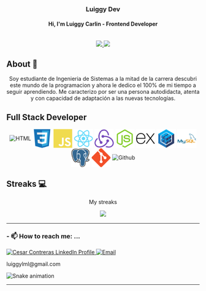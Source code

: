 
    
 <p align="center">
 <h3 align="center">Luiggy Dev</h3>
 <h4 align="center">Hi, I'm Luiggy Carlin - Frontend Developer</h4>
</p>
<br>
    
  <div align="center">
  <a href="https://github.com/lgcarlinf">
 <img height="150em" src="https://github-readme-stats.vercel.app/api?username=lgcarlinf&show_icons=true&theme=radical&include_all_commits=true&count_private=true" />
  <img height="150em" src="https://github-readme-stats.vercel.app/api/top-langs/?username=lgcarlinf&layout=compact&langs_count=7&theme=radical" />
  <br/>
    </a>
</div>

## About 👨
   
<div align="center">
  <p align="center">Soy estudiante de Ingenieria de Sistemas a la mitad de la carrera descubri este mundo de la programacion y ahora le dedico el 100% de mi tiempo a seguir aprendiendo. Me caracterizo por ser una persona autodidacta, atenta y con capacidad de adaptación a las nuevas tecnologías.</p>
    </p>
</div>


## Full Stack Developer 
<div style="display: inline_block" align="center">
  <img align="center" alt="HTML" height="50" width="50" src="https://media.giphy.com/media/XAxylRMCdpbEWUAvr8/giphy.gif">
  <img align="center" alt="CSS" height="50" width="50" src="https://raw.githubusercontent.com/devicons/devicon/master/icons/css3/css3-original.svg">
  <img align="center" alt="Js" height="50" width="50" src="https://raw.githubusercontent.com/devicons/devicon/master/icons/javascript/javascript-plain.svg">
  <img align="center" alt="React" height="50" width="50" src="https://raw.githubusercontent.com/devicons/devicon/master/icons/react/react-original.svg">
  <img align="center" alt="Redux" height="50" width="50" src="https://raw.githubusercontent.com/devicons/devicon/master/icons/redux/redux-original.svg">
  <img align="center" alt="Node" height="50" width="50" src="https://raw.githubusercontent.com/devicons/devicon/master/icons/nodejs/nodejs-original.svg">
  <img align="center" alt="Express" height="50" width="50" src="https://raw.githubusercontent.com/devicons/devicon/master/icons/express/express-original.svg">
  <img align="center" alt="Sequelize" height="50" width="50" src="https://raw.githubusercontent.com/devicons/devicon/master/icons/sequelize/sequelize-original.svg">
  <img align="center" alt="Mysql" height="50" width="50" src="https://raw.githubusercontent.com/devicons/devicon/master/icons/mysql/mysql-original-wordmark.svg">
  <img align="center" alt="PostgreSql" height="50" width="50" src="https://raw.githubusercontent.com/devicons/devicon/master/icons/postgresql/postgresql-original.svg">
  <img align="center" alt="Git" height="50" width="50" src="https://raw.githubusercontent.com/devicons/devicon/master/icons/git/git-plain.svg">
  <img align="center" alt="Github" height="50" width="50" src="https://media.giphy.com/media/du3J3cXyzhj75IOgvA/giphy.gif">

</div>


 ## Streaks 💻
<div align="center">
  <p align="center">My streaks</p>
  <img height="280em" src="https://github-readme-streak-stats.herokuapp.com?user=lgcarlinf&theme=dark&date_format=M%20j%5B%2C%20Y%5D" />
 
  <br/>
 
</div>


  
  
  
******
### - 📫 How to reach me: ...
   <p>
      <a href="https://www.linkedin.com/in/luiggycf/">
         <img src="https://www.vectorlogo.zone/logos/linkedin/linkedin-icon.svg" alt="Cesar Contreras LinkedIn Profile" height="30" width="30">
      </a>   
      <a align='right' href="mailto:luiggylml@gmail.com">
         <img alt="Email" src="https://www.vectorlogo.zone/logos/gmail/gmail-icon.svg" height="30" width="30"/>
      </a>  
   </p>
   <p><label>luiggylml@gmail.com</label></p>
   
   
  ![Snake animation](https://github.com/rencas1207/rencas1207/blob/output/github-contribution-grid-snake.svg)
   
  ******



    



<!--


Here are some ideas to get you started:

- 🔭 I’m currently working on ...
- 🌱 I’m currently learning ...
- 👯 I’m looking to collaborate on ...
- 🤔 I’m looking for help with ...
- 💬 Ask me about ...

- 😄 Pronouns: ...
- ⚡ Fun fact: ...
-->
